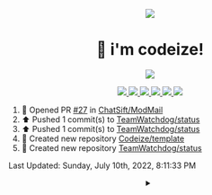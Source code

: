 <p align="center">
    <img src="https://avatars.githubusercontent.com/u/63158950?s=400&u=dd76c829ae30921e131dcbe7c830dc368e2d6e8a&v=4" />
</p>

<h1 align="center">
    👋 i'm codeize!
</h1>

<p align="center">
  <a href="https://skillicons.dev">
    <img src="https://skillicons.dev/icons?i=discord,bots,ts,nodejs,mongodb,react" />
  </a>
</p>

<p align="center">
  <a href="https://discord.com/users/668423998777982997">
    <img src="https://nocache.advaith.workers.dev?url=https://img.shields.io/endpoint?url=https://dev.discordprofiles.me/api/badge/status/668423998777982997?simple=true" />
    <img src="https://nocache.advaith.workers.dev?url=https://img.shields.io/endpoint?url=https://dev.discordprofiles.me/api/badge/vscode/668423998777982997" />
    <img src="https://nocache.advaith.workers.dev?url=https://img.shields.io/endpoint?url=https://dev.discordprofiles.me/api/badge/playing/668423998777982997" />
    <img src="https://nocache.advaith.workers.dev?url=https://img.shields.io/endpoint?url=https://dev.discordprofiles.me/api/badge/spotify/668423998777982997" />
    <img src="https://komarev.com/ghpvc/?username=codeize" />
    <a href="https://discord.gg/ZsJnSxHdgD"><img src="https://invidget.switchblade.xyz/ZsJnSxHdgD" /></a>
  </a>
</p>

<!--RECENT_ACTIVITY:start-->
1. 💪 Opened PR [#27](https://github.com/ChatSift/ModMail/pull/27) in [ChatSift/ModMail](https://github.com/ChatSift/ModMail)
2. ⬆️ Pushed 1 commit(s) to [TeamWatchdog/status](https://github.com/TeamWatchdog/status)
3. ⬆️ Pushed 1 commit(s) to [TeamWatchdog/status](https://github.com/TeamWatchdog/status)
4. 📔 Created new repository [Codeize/template](https://github.com/Codeize/template)
5. 📔 Created new repository [TeamWatchdog/status](https://github.com/TeamWatchdog/status)
<!--RECENT_ACTIVITY:end-->

<!--RECENT_ACTIVITY:last_update-->
Last Updated: Sunday, July 10th, 2022, 8:11:33 PM
<!--RECENT_ACTIVITY:last_update_end-->

<details align="center">
  <summary></summary>
  <a href="https://spotify-github-profile.vercel.app/api/view?uid=av3h9dhe0rlwk1wi7e5f9mwhg&redirect=true">
    <img alt="spotify github profile" src="https://spotify-github-profile.vercel.app/api/view?uid=av3h9dhe0rlwk1wi7e5f9mwhg&cover_image=true&theme=compact">
  </a>
</details>
